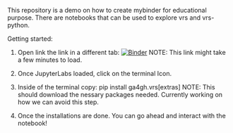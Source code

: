This repository is a demo on how to create mybinder for educational purpose. There are notebooks that can be used to explore vrs and vrs-python. 

Getting started: 

1) Open link the link in a different tab: [![Binder](https://mybinder.org/badge_logo.svg)](https://mybinder.org/v2/gh/SalemBajjali/educational_notebooks/HEAD)
  NOTE: This link might take a few minutes to load.


2) Once JupyterLabs loaded, click on the terminal Icon. 

3) Inside of the terminal copy: pip install ga4gh.vrs[extras]
  NOTE: This should download the nessary packages needed. Currently working on how we can avoid this step. 

4) Once the installations are done. You can go ahead and interact with the notebook!
